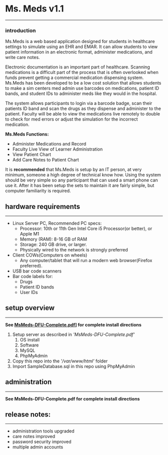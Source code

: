 
# Ms. Meds v1.1
---
### introduction
Ms.Meds is a web based application designed for students in healthcare settings to simulate using an EHR and EMAR. It can allow students to view patient information in an electronic format, administer medications, and write care notes.

Electronic documentation is an important part of healthcare.  Scanning medications is a difficult part of the process that is often overlooked when funds prevent getting a commercial medication dispensing system.  Ms.Meds has been developed to be a low cost solution that allows students to make a sim centers med admin use barcodes on medications, patient ID bands, and student IDs to administer meds like they would in the hospital.

The system allows participants to login via a barcode badge, scan their patients ID band and scan the drugs as they dispense and administer to the patient.  Faculty will be able to view the medications live remotely 
to double to check for med errors or adjust the simulation for the incorrect medication.

**Ms.Meds Functions:**
* Administer Medications and Record
* Faculty Live View of Learner Administration
* View Patient Chart 
* Add Care Notes to Patient Chart

It is **recommended** that Ms.Meds is setup by an IT person, at very minimum, someone a high degree of technical know how.  Using the system should be very simple so any participant that can used a smart phone can use it.  After it has been setup the sets to maintain it are fairly simple, but computer familiarity is required.

## hardware requirements
---
* Linux Server PC, Recommended PC specs:
    * Processor: 10th or 11th Gen Intel Core i5 Processor(or better), or Apple M1
    * Memory (RAM): 8-16 GB of RAM
    * Storage: 240 GB drive, or larger.
    * Physically wired to the network is strongly preferred
* Client COWs(Computers on wheels)
	* Any computer/tablet that will run a modern web browser(Firefox preferred).
* USB bar code scanners
* Bar code labels for:
	* Drugs
	* Patient ID bands
	* User IDs

## setup overview
---
**See [MsMeds-DFU-Complete.pdf](https://github.com/dbestcode/MsMeds/blob/main/patient_files/MsMeds-DFU-Complete.pdf)] for complete install directions**

1. Setup server as described in *'MsMeds-DFU-Complete.pdf'*
    1. OS install
    2. Software
    3. MySQL
    4. PhpMyAdmin
2. Copy this repo into the *'/var/www/html'* folder
3. Import SampleDatabase.sql in this repo using PhpMyAdmin
## administration
---
**See MsMeds-DFU-Complete.pdf for complete install directions**
## release notes:
---
* administration tools upgraded
* care notes improved
* password security improved
* multiple admin accounts
